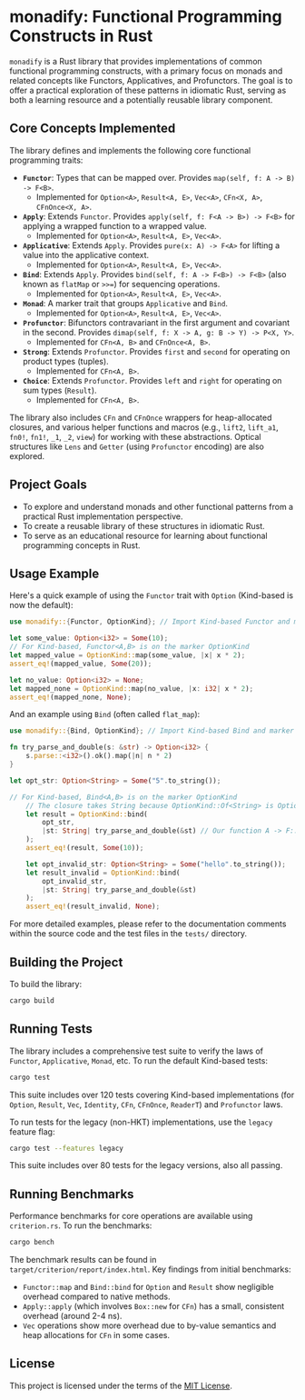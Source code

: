 # monadify: Functional Programming Constructs in Rust

`monadify` is a Rust library that provides implementations of common functional programming constructs, with a primary focus on monads and related concepts like Functors, Applicatives, and Profunctors. The goal is to offer a practical exploration of these patterns in idiomatic Rust, serving as both a learning resource and a potentially reusable library component.

## Core Concepts Implemented

The library defines and implements the following core functional programming traits:

*   **`Functor`**: Types that can be mapped over. Provides `map(self, f: A -> B) -> F<B>`.
    *   Implemented for `Option<A>`, `Result<A, E>`, `Vec<A>`, `CFn<X, A>`, `CFnOnce<X, A>`.
*   **`Apply`**: Extends `Functor`. Provides `apply(self, f: F<A -> B>) -> F<B>` for applying a wrapped function to a wrapped value.
    *   Implemented for `Option<A>`, `Result<A, E>`, `Vec<A>`.
*   **`Applicative`**: Extends `Apply`. Provides `pure(x: A) -> F<A>` for lifting a value into the applicative context.
    *   Implemented for `Option<A>`, `Result<A, E>`, `Vec<A>`.
*   **`Bind`**: Extends `Apply`. Provides `bind(self, f: A -> F<B>) -> F<B>` (also known as `flatMap` or `>>=`) for sequencing operations.
    *   Implemented for `Option<A>`, `Result<A, E>`, `Vec<A>`.
*   **`Monad`**: A marker trait that groups `Applicative` and `Bind`.
    *   Implemented for `Option<A>`, `Result<A, E>`, `Vec<A>`.
*   **`Profunctor`**: Bifunctors contravariant in the first argument and covariant in the second. Provides `dimap(self, f: X -> A, g: B -> Y) -> P<X, Y>`.
    *   Implemented for `CFn<A, B>` and `CFnOnce<A, B>`.
*   **`Strong`**: Extends `Profunctor`. Provides `first` and `second` for operating on product types (tuples).
    *   Implemented for `CFn<A, B>`.
*   **`Choice`**: Extends `Profunctor`. Provides `left` and `right` for operating on sum types (`Result`).
    *   Implemented for `CFn<A, B>`.

The library also includes `CFn` and `CFnOnce` wrappers for heap-allocated closures, and various helper functions and macros (e.g., `lift2`, `lift_a1`, `fn0!`, `fn1!`, `_1`, `_2`, `view`) for working with these abstractions. Optical structures like `Lens` and `Getter` (using `Profunctor` encoding) are also explored.

## Project Goals
- To explore and understand monads and other functional patterns from a practical Rust implementation perspective.
- To create a reusable library of these structures in idiomatic Rust.
- To serve as an educational resource for learning about functional programming concepts in Rust.

## Usage Example

Here's a quick example of using the `Functor` trait with `Option` (Kind-based is now the default):

```rust
use monadify::{Functor, OptionKind}; // Import Kind-based Functor and marker

let some_value: Option<i32> = Some(10);
// For Kind-based, Functor<A,B> is on the marker OptionKind
let mapped_value = OptionKind::map(some_value, |x| x * 2);
assert_eq!(mapped_value, Some(20));

let no_value: Option<i32> = None;
let mapped_none = OptionKind::map(no_value, |x: i32| x * 2);
assert_eq!(mapped_none, None);
```

And an example using `Bind` (often called `flat_map`):

```rust
use monadify::{Bind, OptionKind}; // Import Kind-based Bind and marker

fn try_parse_and_double(s: &str) -> Option<i32> {
    s.parse::<i32>().ok().map(|n| n * 2)
}

let opt_str: Option<String> = Some("5".to_string());

// For Kind-based, Bind<A,B> is on the marker OptionKind
    // The closure takes String because OptionKind::Of<String> is Option<String>
    let result = OptionKind::bind(
        opt_str,
        |st: String| try_parse_and_double(&st) // Our function A -> F::Of<B>
    );
    assert_eq!(result, Some(10));

    let opt_invalid_str: Option<String> = Some("hello".to_string());
    let result_invalid = OptionKind::bind(
        opt_invalid_str,
        |st: String| try_parse_and_double(&st)
    );
    assert_eq!(result_invalid, None);
```

For more detailed examples, please refer to the documentation comments within the source code and the test files in the `tests/` directory.

## Building the Project

To build the library:
```bash
cargo build
```

## Running Tests

The library includes a comprehensive test suite to verify the laws of `Functor`, `Applicative`, `Monad`, etc.
To run the default Kind-based tests:
```bash
cargo test
```
This suite includes over 120 tests covering Kind-based implementations (for `Option`, `Result`, `Vec`, `Identity`, `CFn`, `CFnOnce`, `ReaderT`) and `Profunctor` laws.

To run tests for the legacy (non-HKT) implementations, use the `legacy` feature flag:
```bash
cargo test --features legacy
```
This suite includes over 80 tests for the legacy versions, also all passing.

## Running Benchmarks

Performance benchmarks for core operations are available using `criterion.rs`. To run the benchmarks:
```bash
cargo bench
```
The benchmark results can be found in `target/criterion/report/index.html`.
Key findings from initial benchmarks:
- `Functor::map` and `Bind::bind` for `Option` and `Result` show negligible overhead compared to native methods.
- `Apply::apply` (which involves `Box::new` for `CFn`) has a small, consistent overhead (around 2-4 ns).
- `Vec` operations show more overhead due to by-value semantics and heap allocations for `CFn` in some cases.

## License

This project is licensed under the terms of the [MIT License](./LICENSE).
